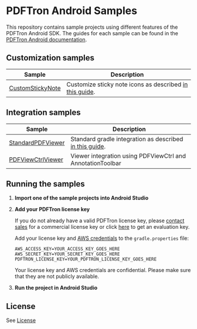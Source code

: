 # PDFTron Android Samples
This repository contains sample projects using different features of the PDFTron Android SDK. The guides for each sample can be found in the [PDFTron Android documentation](https://www.pdftron.com/documentation/android).

## Customization samples

| Sample | Description |
|--|--|
|[CustomStickyNote](./CustomStickyNote)| Customize sticky note icons as described [in this guide](https://www.pdftron.com/documentation/android/guides/advanced/customize-color-picker#customize-the-icon-picker).

## Integration samples
| Sample | Description |
|--|--|
|[StandardPDFViewer](./StandardPDFViewer)| Standard gradle integration as described [in this guide](https://www.pdftron.com/documentation/android/guides/getting-started/integrate-gradle).
|[PDFViewCtrlViewer](./PDFViewCtrlViewer)| Viewer integration using PDFViewCtrl and AnnotationToolbar|

## Running the samples

1. **Import one of the sample projects into Android Studio**


2. **Add your PDFTron license key**

	If you do not already have a valid PDFTron license key, please [contact sales](https://www.pdftron.com/form/contact-sales) for a commercial license key or click [here](https://www.pdftron.com/documentation/android/guides/getting-started/add-license) to get an evaluation key.

	Add your license key and [AWS credentials](https://www.pdftron.com/documentation/android/guides/getting-started/integrate-gradle) to the `gradle.properties` file:
	```
	AWS_ACCESS_KEY=YOUR_ACCESS_KEY_GOES_HERE
	AWS_SECRET_KEY=YOUR_SECRET_KEY_GOES_HERE
	PDFTRON_LICENSE_KEY=YOUR_PDFTRON_LICENSE_KEY_GOES_HERE
	```

	Your license key and AWS credentials are confidential. Please make sure that they are not publicly available.

3. **Run the project in Android Studio**

## License
See [License](./LICENSE)
